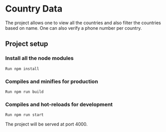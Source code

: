 # Country Data
The project allows one to view all the countries and also filter the countries based on name. One can also verify a phone number per country.
## Project setup

### Install all the node modules
```
Run npm install
```
### Compiles and minifies for production
```
Run npm run build
```
### Compiles and hot-reloads for development
```
Run npm run start
```
The project will be served at port 4000.
